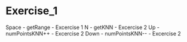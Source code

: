 # Exercise_1

Space	- getRange			- Excercise 1
N		- getKNN			- Excercise 2
Up		- numPointsKNN++	- Excercise 2
Down	- numPointsKNN--	- Excercise 2